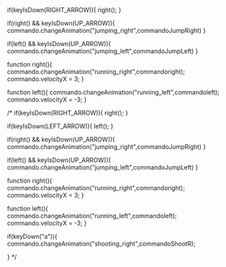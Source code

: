 if(keyIsDown(RIGHT_ARROW)){
    right();
}

if(right() && keyIsDown(UP_ARROW)){
    commando.changeAnimation("jumping_right",commandoJumpRight)
}

if(left() && keyIsDown(UP_ARROW)){
    commando.changeAnimation("jumping_left",commandoJumpLeft)
}

function right(){
    commando.changeAnimation("running_right",commandoright);
    commando.velocityX = 3;
}

function left(){
    commando.changeAnimation("running_left",commandoleft);
    commando.velocityX = -3;
}                                                                                                                                                                                                                                     

 /*
  if(keyIsDown(RIGHT_ARROW)){
    right();
}

if(keyIsDown(LEFT_ARROW)){
  left();
}

if(right() && keyIsDown(UP_ARROW)){
    commando.changeAnimation("jumping_right",commandoJumpRight)
}

if(left() && keyIsDown(UP_ARROW)){
    commando.changeAnimation("jumping_left",commandoJumpLeft)
}

function right(){
    commando.changeAnimation("running_right",commandoright);
    commando.velocityX = 3;
}
                                                                                                                                                                                                                                                                                                                                                                                                                                                                                                                                                                                                                                                                                                                                                                                                                                                        
function left(){                                   
    commando.changeAnimation("running_left",commandoleft);
    commando.velocityX = -3;
}
   
  if(keyDown("a")){
    commando.changeAnimation("shooting_right",commandoShootR);

  }
  */
